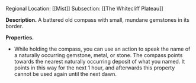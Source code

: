 Regional Location: [[Mist]]
Subsection: [[The Whitecliff Plateau]]

**Description.** A battered old compass with small, mundane gemstones in its border. 

**Properties.**
- While holding the compass, you can use an action to speak the name of a naturally occurring gemstone, metal, or stone. The compass points towards the nearest naturally occurring deposit of what you named. It points in this way for the next 1 hour, and afterwards this property cannot be used again until the next dawn. 
